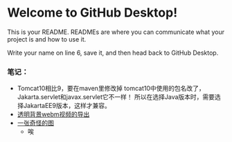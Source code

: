 # Welcome to GitHub Desktop!

This is your README. READMEs are where you can communicate what your project is and how to use it.

Write your name on line 6, save it, and then head back to GitHub Desktop.

### 笔记：  
- Tomcat10相比9，要在maven里修改掉
tomcat10中使用的包名改了，Jakarta.servlet和javax.servlet它不一样！
所以在选择Java版本时，需要选择JakartaEE9版本，这样才兼容。  
- [透明背景webm视频的导出](mynote/md/关于使用AE和ME制作透明webm.md)  
- [一张奇怪的图](MyStudy/好怪哦.html)
    - 唉
